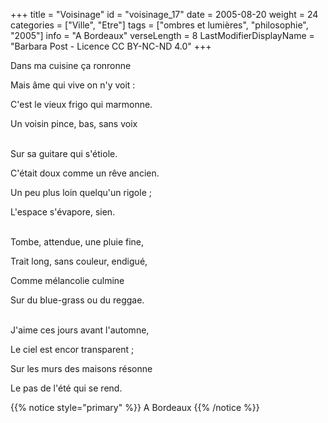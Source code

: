 +++
title = "Voisinage"
id = "voisinage_17"
date = 2005-08-20
weight = 24
categories = ["Ville", "Etre"]
tags = ["ombres et lumières", "philosophie", "2005"]
info = "A Bordeaux"
verseLength = 8
LastModifierDisplayName = "Barbara Post - Licence CC BY-NC-ND 4.0"
+++

Dans ma cuisine ça ronronne

Mais âme qui vive on n'y voit :

C'est le vieux frigo qui marmonne.

Un voisin pince, bas, sans voix

 \
Sur sa guitare qui s'étiole.

C'était doux comme un rêve ancien.

Un peu plus loin quelqu'un rigole ;

L'espace s'évapore, sien.

 \
Tombe, attendue, une pluie fine,

Trait long, sans couleur, endigué,

Comme mélancolie culmine

Sur du blue-grass ou du reggae.

 \
J'aime ces jours avant l'automne,

Le ciel est encor transparent ;

Sur les murs des maisons résonne

Le pas de l'été qui se rend.

{{% notice style="primary" %}}
A Bordeaux
{{% /notice %}}
